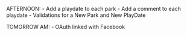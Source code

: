 AFTERNOON:
    - Add a playdate to each park
    - Add a comment to each playdate
    - Validations for a New Park and New PlayDate


TOMORROW AM:
    - OAuth linked with Facebook